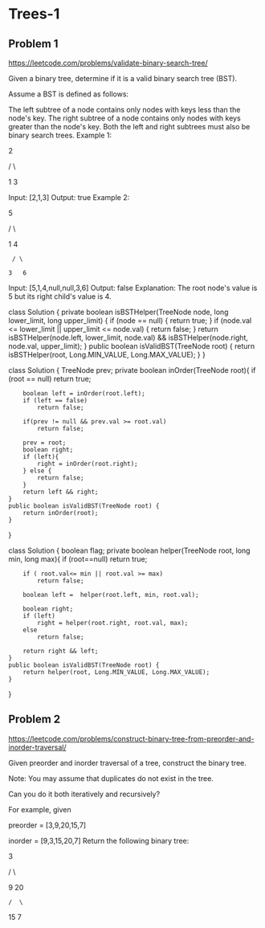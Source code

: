 # Trees-1

## Problem 1

https://leetcode.com/problems/validate-binary-search-tree/

Given a binary tree, determine if it is a valid binary search tree (BST).

Assume a BST is defined as follows:

The left subtree of a node contains only nodes with keys less than the node's key.
The right subtree of a node contains only nodes with keys greater than the node's key.
Both the left and right subtrees must also be binary search trees.
Example 1:

   2

   / \

  1   3

Input: [2,1,3]
Output: true
Example 2:

   5

   / \

  1   4

     / \

    3   6

Input: [5,1,4,null,null,3,6]
Output: false
Explanation: The root node's value is 5 but its right child's value is 4.


class Solution {
    private boolean isBSTHelper(TreeNode node, long lower_limit, long upper_limit) {
        if (node == null) {
            return true;
        }
        if (node.val <= lower_limit || upper_limit <= node.val) {
            return false;
        }
        return isBSTHelper(node.left, lower_limit, node.val) && isBSTHelper(node.right, node.val, upper_limit);
    }
    public boolean isValidBST(TreeNode root) {
        return isBSTHelper(root, Long.MIN_VALUE, Long.MAX_VALUE);
    }
}

class Solution {
    TreeNode prev;
    private boolean inOrder(TreeNode root){
        if (root == null)
            return true;
        
        boolean left = inOrder(root.left);
        if (left == false)
            return false;

        if(prev != null && prev.val >= root.val)
            return false;
        
        prev = root;
        boolean right;
        if (left){
            right = inOrder(root.right);
        } else {
            return false;
        }
        return left && right;
    }
    public boolean isValidBST(TreeNode root) {
        return inOrder(root);
    }
}


class Solution {
    boolean flag;
    private boolean helper(TreeNode root, long min, long max){
        if (root==null)
            return true;
        
        if ( root.val<= min || root.val >= max)
            return false;

        boolean left =  helper(root.left, min, root.val);

        boolean right;
        if (left)
            right = helper(root.right, root.val, max);
        else
            return false;

        return right && left;
    }
    public boolean isValidBST(TreeNode root) {
        return helper(root, Long.MIN_VALUE, Long.MAX_VALUE);
    }
}

## Problem 2

https://leetcode.com/problems/construct-binary-tree-from-preorder-and-inorder-traversal/

Given preorder and inorder traversal of a tree, construct the binary tree.



Note:
You may assume that duplicates do not exist in the tree.

Can you do it both iteratively and recursively?

For example, given

preorder = [3,9,20,15,7]


inorder = [9,3,15,20,7]
Return the following binary tree:

   3


   / \


  9  20


    /  \


   15   7


